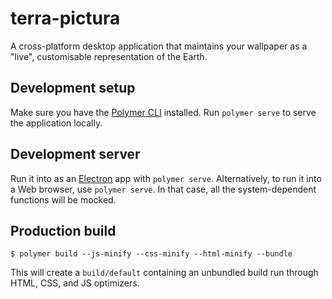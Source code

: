 # terra-pictura

A cross-platform desktop application that maintains your wallpaper as a "live", customisable representation of the Earth.

## Development setup

Make sure you have the [Polymer CLI](https://www.npmjs.com/package/polymer-cli) installed. Run `polymer serve` to serve the application locally.

## Development server

Run it into as an [Electron](https://github.com/electron/electron) app with `polymer serve`.
Alternatively, to run it into a Web browser, use `polymer serve`. In that case, all the system-dependent functions will be mocked.

## Production build

```
$ polymer build --js-minify --css-minify --html-minify --bundle
```

This will create a `build/default` containing an unbundled build run through HTML,
CSS, and JS optimizers.

